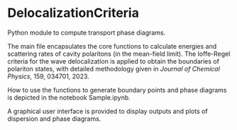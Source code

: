# DelocalizationCriteria
Python module to compute transport phase diagrams. 

The main file encapsulates the core functions to calculate energies and scattering rates of 
cavity polaritons (in the mean-field limit). The Ioffe-Regel criteria for the wave delocalization is applied to obtain the boundaries of polariton states,
with detailed methodology given in _Journal of Chemical Physics_, 159, 034701, 2023.

How to use the functions to generate boundary points and phase 
diagrams is depicted in the notebook Sample.ipynb.

A graphical user interface is provided to display outputs and 
plots of dispersion and phase diagrams. 
